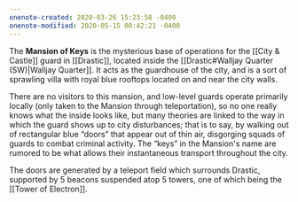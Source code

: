 ```yaml
---
onenote-created: 2020-03-26 15:23:58 -0400
onenote-modified: 2020-05-15 00:42:21 -0400
---
```


The **Mansion of Keys** is the mysterious base of operations for the [[City & Castle]] guard in [[Drastic]], located inside the [[Drastic#Walljay Quarter (SW)|Walljay Quarter]]. It acts as the guardhouse of the city, and is a sort of sprawling villa with royal blue rooftops located on and near the city walls. 

There are no visitors to this mansion, and low-level guards operate primarily locally (only taken to the Mansion through teleportation), so no one really knows what the inside looks like, but many theories are linked to the way in which the guard shows up to city disturbances; that is to say, by walking out of rectangular blue “doors” that appear out of thin air, disgorging squads of guards to combat criminal activity. The “keys” in the Mansion's name are rumored to be what allows their instantaneous transport throughout the city.

The doors are generated by a teleport field which surrounds Drastic, supported by 5 beacons suspended atop 5 towers, one of which being the [[Tower of Electron]].

